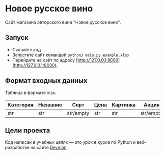 # Новое русское вино

Сайт магазина авторского вина "Новое русское вино".

## Запуск

- Скачайте код
- Запустите сайт командой `python3 main.py example.xlsx`
- Перейдите на сайт по адресу [http://127.0.0.1:8000](http://127.0.0.1:8000).

## Формат входных данных
 Таблица в формате xlsx.
 
| Категория      | Название  | Сорт     | Цена | Картинка |   Акция  |
| -------------- | --------- |----------|------|----------|----------|
| str            | str       | str/empty|  str | str      | str/empty|

## Цели проекта

Код написан в учебных целях — это урок в курсе по Python и веб-разработке на сайте [Devman](https://dvmn.org).
